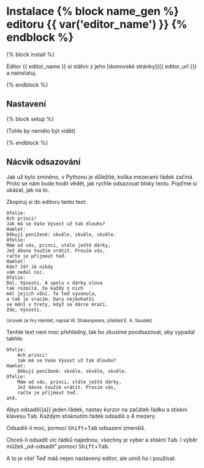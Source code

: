 # Instalace {% block name_gen %} editoru {{ var('editor_name') }} {% endblock %}


{% block install %}

Editor {{ editor_name }}
si stáhni z jeho [domovské stránky]({{ editor_url }})
a nainstaluj.

{% endblock %}

## Nastavení

{% block setup %}

(Tohle by nemělo být vidět)

{% endblock %}


## Nácvik odsazování

Jak už bylo zmíněno, v Pythonu je důležité, kolika mezerami řádek začíná.
Proto se nám bude hodit vědět, jak rychle odsazovat bloky textu.
Pojďme si ukázat, jak na to.

Zkopíruj si do editoru tento text:

```
Ofelie:
Ach princi!
Jak má se Vaše Výsost už tak dlouho?
Hamlet:
Děkují poníženě: skvěle, skvěle, skvěle.
Ofelie:
Mám od vás, princi, stále ještě dárky,
Jež dávno toužím vrátit. Prosím vás,
račte je přijmout teď.
Hamlet:
Kdo? Já? Já nikdy
vám nedal nic.
Ofelie:
Dal, Výsosti. A spolu s dárky slova
tak rozmilá, že každý z nich
měl jejich vůni. Ta teď vyvanula,
a tak je vracím. Dary nejbohatší
se mění v trety, když se dárce mračí.
Zde, Výsosti.
```

<small>(úryvek ze hry Hamlet, napsal W. Shakespeare, překlad E. A. Saudek)</small>


Tenhle text není moc přehledný, tak ho zkusíme poodsazovat, aby vypadal takhle:

```
Ofelie:
    Ach princi!
    Jak má se Vaše Výsost už tak dlouho?
Hamlet:
    Děkují poníženě: skvěle, skvěle, skvěle.
Ofelie:
    Mám od vás, princi, stále ještě dárky,
    Jež dávno toužím vrátit. Prosím vás,
    račte je přijmout teď.
atd.
```

Abys odsadil{{a}} jeden řádek, nastav kurzor na začátek řádku a stiskni
klávesu <kbd>Tab</kbd>.
Každým stisknutím řádek odsadíš o 4 mezery.

Odsadíš-li moc, pomocí <kbd>Shift</kbd>+<kbd>Tab</kbd> odsazení zmenšíš.

Chceš-li odsadit víc řádků najednou, všechny je vyber a stiskni <kbd>Tab</kbd>.
I výběr můžeš „od-odsadit“ pomocí <kbd>Shift</kbd>+<kbd>Tab</kbd>.


A to je vše! Teď máš nejen nastavený editor, ale umíš ho i používat.
